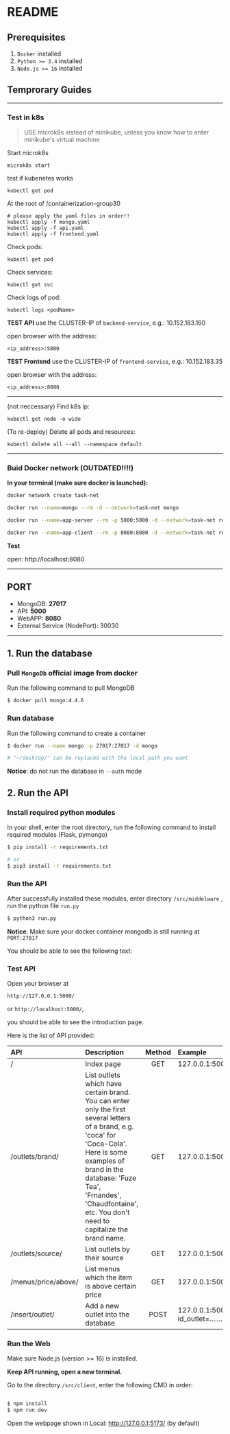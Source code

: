 # README

## Prerequisites

1. `Docker`  installed
2. `Python >= 3.4`  installed
3. `Node.js >= 16` installed



## Temprorary Guides


-------

### Test in k8s


> USE microk8s instead of minikube, unless you know how to enter minikube's virtual machine

Start microk8s
```shell
microk8s start
```

test if kubenetes works
```shell
kubectl get pod
```

At the root of /containerization-group30
```shell
# please apply the yaml files in order!!
kubectl apply -f mongo.yaml
kubectl apply -f api.yaml
kubectl apply -f frontend.yaml
```

Check pods:
```shell
kubectl get pod
```

Check services:
```shell
kubectl get svc
```

Check logs of pod:
```shell
kubectl logs <podName>
```

**TEST API**
use the CLUSTER-IP of `backend-service`, e.g.: 10.152.183.160  

open browser with the address: 
```shell
<ip_address>:5000
```

**TEST Frontend**
use the CLUSTER-IP of `frontend-service`, e.g.: 10.152.183.35  

open browser with the address:
```shell
<ip_address>:8080
```


----
(not neccessary) Find k8s ip:
```shell
kubectl get node -o wide
```

(To re-deploy) Delete all pods and resources:
```shell
kubectl delete all --all --namespace default
```

-----------------

### Buid Docker network (OUTDATED!!!!)

**In your terminal (make sure docker is launched):**
```bash
docker network create task-net

docker run --name=mongo --rm -d --network=task-net mongo

docker run --name=app-server --rm -p 5000:5000 -d --network=task-net reisafriche/test:1.0.3

docker run --name=app-client --rm -p 8080:8080 -d --network=task-net reisafriche/vue-app:1.0.1  
```

**Test**

open: http://localhost:8080


---------------------------------------------------------------------------------------------------------------------

## PORT

- MongoDB: **27017**
- API: **5000**
- WebAPP: **8080**
- External Service (NodePort): 30030
---------------------------------------------------------------------------------------------------------------------

## 1. Run the database

### Pull `MongoDb` official image from docker

Run the following command to pull MongoDB

```bash
$ docker pull mongo:4.4.6
```

### Run database

Run the following command to create a container

```bash
$ docker run --name mongo -p 27017:27017 -d mongo

# "~/desktop/" can be replaced with the local path you want
```

**Notice**:  do not run the database in `--auth` mode



<!-- ### Test connection

> This part does not functioning well at the moment, please skip it! Go to the section Run the API

Run the following command to enter mongo shell

**Notice**: container name `mongo` can be replaced by container id, use `$ docker ps` to inspect container id

```bash
$ docker exec -it mongodb mongo
```

If you see the following text, then the connection is a succeed.

>MongoDB shell version <v4.4.6>
>connecting to: mongodb://127.0.0.1:27017/?compressors=disabled&gssapiServiceName=mongodb
>Implicit session: session { "id" : UUID("4516667f-0417-48b1-8d71-34376fe09bc9") }
>MongoDB server version: 4.4.6
>Welcome to the MongoDB shell.
>
>...

Exit the database

```bash
>> exit
```
 -->


## 2. Run the API

### Install required python modules

In your shell, enter the root directory, run the following command to install required modules (Flask, pymongo)

```bash
$ pip install -r requirements.txt

# or
$ pip3 install -r requirements.txt
```



### Run the API

After successfully installed these modules, enter  directory `/src/middelware` , run the python file `run.py`

```bash
$ python3 run.py
```

**Notice**: Make sure your docker container mongodb is still running at `PORT:27017`

You should be able to see the following text:

### Test API

Open your browser at 

`http://127.0.0.1:5000/` 

or `http://localhost:5000/`,

 you should be able to see the introduction page.



Here is the list of API provided:

| API                           | Description                                                  | Method | Example                                           |
| :---------------------------- | :----------------------------------------------------------- | :----: | :------------------------------------------------ |
| /                             | Index page                                                   |  GET   | 127.0.0.1:5000/                                   |
| /outlets/brand/<brand name>   | List outlets which have certain brand. You can enter only the first several letters of a brand, e.g. 'coca' for 'Coca-Cola'. Here is some examples of brand in the database: 'Fuze Tea', 'Frnandes', 'Chaudfontaine', etc. You don't need to capitalize the brand name. |  GET   | 127.0.0.1:5000/outlets/brand/fuz                  |
| /outlets/source/<source name> | List outlets by their source                                 |  GET   | 127.0.0.1:5000/outlets/source/ubereats            |
| /menus/price/above/<price>    | List menus which the item is above certain price             |  GET   | 127.0.0.1:5000/menus/price/above/10               |
| /insert/outlet/<data>         | Add a new outlet into the database                           |  POST  | 127.0.0.1:5000/insert/outlet/?id_outlet=......... |


### Run the Web

Make sure Node.js (version >= 16) is installed.

**Keep API running, open a new terminal.**

Go to the directory `/src/client`, enter the following CMD in order:

```bash

$ npm install
$ npm run dev

```

Open the webpage shown in Local:
http://127.0.0.1:5173/ (by default)
